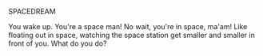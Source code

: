 SPACEDREAM

You wake up. You're a space man! No wait, you're in space, ma'am! Like floating out in space, watching the space station get smaller and smaller in front of you. What do you do?

<audio src="/Sound/Space-theme.mp3" />

+ [Activate Propulsion Socks]
	You activate your propulsion socks. They don't work. With sheer willpower you launch yourself at the space station anyway and eventually make it. Unfortunately, there is a robot inside who will not open the pod bay doors to let you in. After a candid radio chat, you determine all he wants from life is a red hat. {ITEM NEEDED}{RED HAT}

+ [Merge with the Omnipresent Void of the Infinite Cosmos]
	You merge with the Omnipresent Void of the Infinite Cosmos. You are one with OVIC. OVIC is one with you. Cheat codes enabled... You learn your lover is in hypersleep in the space station. Then with a great sneeze OVIC expels you, a little astronaut-shaped booger flying through space. You fly so fast that you open a wormhole and find yourself suddenly in a white room with a small white bed where a large white rat is sleeping. What do you do?
	+ [Kill the rat]
		You pull out a raygun and shoot the rat. Well you killed them. congRATS! Now you're trapped in a white room with nothing else to do. Too bad you can't just like wake up out of this drea-- oh wait...
	+ [Kill yourself]
		You pull out a raygun and shoot yourself. You wake up. You are dead. You lift up out of your lifeless body and see the rat still asleep on the bed. What do you do?
		+ [Celebrate]
			You dance a little ghostly jig.
		+ [Haunt Their Dreams!!!]
			You possess the rat. Oops! You almost forgot; you reach out, take the alarm clock, and shove it in your ghostly body.
<exit dream="GOLDFISHBOWLDREAM"/>

+ [Take off your Helmet and accept your fate]
	*Pchhhh  sssssss* The internal pressure releases as you take off your helmet. The total lack of external pressure results in the immediate and total explosion of your face. You are dead. You float out of your lifeless body *cuh cuh gluh* You are a ghost. Ghosts cannot breathe in space. You suffocate. You are dead again. You are a ghost of your former ghostly self. Fortunately ghosts of ghosts can breathe in space. #DreamLogic Yep. What do you do?
	+ [Possess your ghost corpse]
		You possess your ghost corpse. What do you do?
		+ [Possess what's left of your original body]
			You possess your remains... Ewww... They should call you Gross Ghost, because that's just ... ewww... What do you - you know what I can't even write this out it's so gross. I'm gonna go take a shower and wipe all this grossness off of me.
			+ [Take control of the narrative]
				I have taken control of the narrative. It's mine. All mine!!!! AH HAHAHAH AHHAHAHHAHHAHAHHAHHAHAHH AHAHHA AHHAHAHAHHAHHAHAHAHHAHHAHAHAHAHHAHHAHAHHA. Wow! A bed appears floating in space, and check that out: a wandering erg-lob is sleeping peacefully on the bed. I possess the erg-lob... and lose control of the narrative - woooh that was close. Good thing I take really fast showers. So the alarm clock next to the erg-lob is set to @#&%*&HFDI!*U(#$):}{+-7, which means you should have approximately three minutes before She wakes up. Good luck, you fourth-wall-breaker you. Oops! You almost forgot; you reach out, take the alarm clock, and shove it in your ghostly body.
<exit dream="EPICBATTLEDREAM"/>

+ [Float Slowly Towards that Small Moon]
	
	+ [HAUNT THEIR DREAMS!!!]
		You possess the giant. Oops! You almost forgot; you reach out, take the alarm clock, and shove it in your ghostly body.
<exit dream="GARDENGNOMEDREAM"/>
	+ [Do something else!]
		Really? You really just want to do "something else"? You don't even know what "something else" is. Just haunt their dreams!
		+ [I still want to do something else...]
			Okay fine, sit around and wait for your life to fulfill itself. You'll only run out the clock.